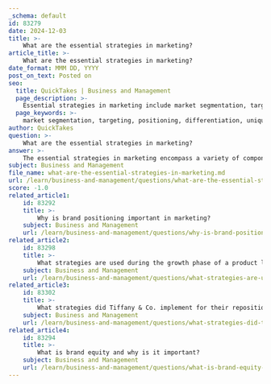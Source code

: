 ```yaml
---
_schema: default
id: 83279
date: 2024-12-03
title: >-
    What are the essential strategies in marketing?
article_title: >-
    What are the essential strategies in marketing?
date_format: MMM DD, YYYY
post_on_text: Posted on
seo:
  title: QuickTakes | Business and Management
  page_description: >-
    Essential strategies in marketing include market segmentation, targeting, positioning, differentiation, unique selling proposition, pricing strategy, and the marketing mix (Product, Price, Place, Promotion) to effectively reach and engage target audiences.
  page_keywords: >-
    market segmentation, targeting, positioning, differentiation, unique selling proposition, pricing strategy, marketing mix, implementation, digital marketing strategies, brand positioning, brand equity, customer engagement, consumer behavior, advertising, marketing communications
author: QuickTakes
question: >-
    What are the essential strategies in marketing?
answer: >-
    The essential strategies in marketing encompass a variety of components that work together to effectively reach and engage target audiences. Here are the key strategies:\n\n1. **Market Segmentation**: This involves dividing a broad target market into smaller, more defined segments based on shared characteristics. The goal is to identify specific groups of consumers that can be targeted more effectively. Types of segmentation include demographic, geographic, psychographic, and behavioral segmentation.\n\n2. **Targeting**: After segmentation, businesses select the most appropriate segment(s) to focus on. This process involves evaluating the attractiveness of each segment and determining which ones align best with the company's objectives and resources.\n\n3. **Positioning**: This strategy defines how a brand wants to be perceived in the minds of consumers relative to competitors. Effective positioning involves creating a unique value proposition that differentiates the brand and resonates with the target audience.\n\n4. **Differentiation**: This strategy focuses on distinguishing a product or service from others in the market. Differentiation can be achieved through unique features, superior quality, exceptional customer service, or innovative marketing approaches.\n\n5. **Unique Selling Proposition (USP)**: Establishing a USP is crucial for communicating what makes a product or service unique and why consumers should choose it over competitors. This proposition should be clear and compelling.\n\n6. **Pricing Strategy**: Setting the right price is essential for attracting customers while ensuring profitability. Pricing strategies can include penetration pricing, skimming, or competitive pricing, depending on market conditions and business goals.\n\n7. **Marketing Mix (4 Ps)**: The marketing mix consists of Product, Price, Place, and Promotion. This framework helps businesses strategize how to market their products effectively:\n   - **Product**: What is being sold and its features.\n   - **Price**: The cost to consumers and pricing strategy.\n   - **Place**: Distribution channels and where the product is available.\n   - **Promotion**: Marketing communications and tactics used to reach the target audience.\n\n8. **Implementation and Monitoring**: Once strategies are defined, they must be implemented effectively. Continuous tracking and improvement of marketing efforts are essential to adapt to changing market conditions and consumer preferences.\n\n9. **Digital Marketing Strategies**: In today's digital age, leveraging online platforms is crucial. This includes social media marketing, content marketing, search engine optimization (SEO), email marketing, and influencer marketing.\n\n10. **Brand Positioning and Capital**: Building brand equity through consistent messaging and customer experiences enhances brand loyalty and recognition. A strong brand capital can significantly influence consumer purchasing decisions.\n\nBy integrating these strategies, businesses can create a comprehensive marketing plan that effectively reaches their target audience, differentiates their offerings, and drives growth.
subject: Business and Management
file_name: what-are-the-essential-strategies-in-marketing.md
url: /learn/business-and-management/questions/what-are-the-essential-strategies-in-marketing
score: -1.0
related_article1:
    id: 83292
    title: >-
        Why is brand positioning important in marketing?
    subject: Business and Management
    url: /learn/business-and-management/questions/why-is-brand-positioning-important-in-marketing
related_article2:
    id: 83298
    title: >-
        What strategies are used during the growth phase of a product life cycle?
    subject: Business and Management
    url: /learn/business-and-management/questions/what-strategies-are-used-during-the-growth-phase-of-a-product-life-cycle
related_article3:
    id: 83302
    title: >-
        What strategies did Tiffany & Co. implement for their repositioning?
    subject: Business and Management
    url: /learn/business-and-management/questions/what-strategies-did-tiffany--co-implement-for-their-repositioning
related_article4:
    id: 83294
    title: >-
        What is brand equity and why is it important?
    subject: Business and Management
    url: /learn/business-and-management/questions/what-is-brand-equity-and-why-is-it-important
---
```


&nbsp;